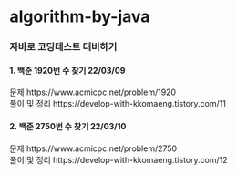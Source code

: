 # algorithm-by-java
<h3>자바로 코딩테스트 대비하기</h3>

<h4>1. 백준 1920번 수 찾기 22/03/09</h4>
문제 https://www.acmicpc.net/problem/1920
<br>풀이 및 정리 https://develop-with-kkomaeng.tistory.com/11

<h4>2. 백준 2750번 수 찾기 22/03/10</h4>
문제 https://www.acmicpc.net/problem/2750
<br>풀이 및 정리 https://develop-with-kkomaeng.tistory.com/12

